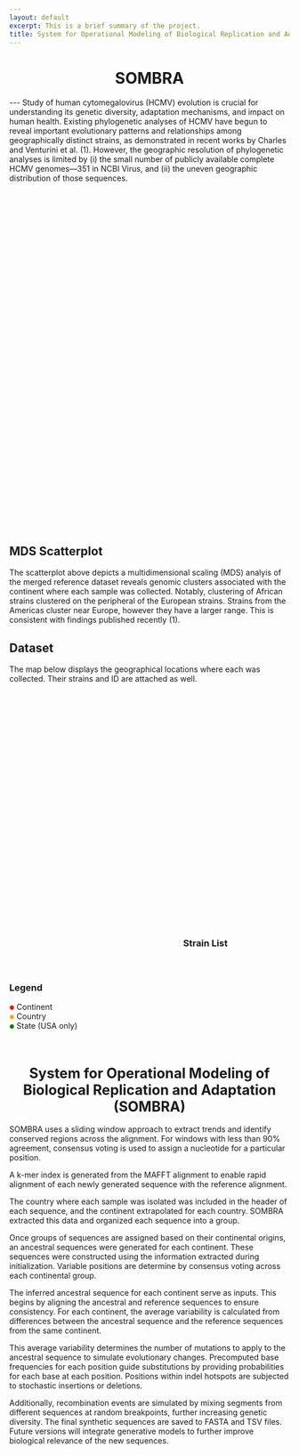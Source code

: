 ```yaml
---
layout: default
excerpt: This is a brief summary of the project.
title: System for Operational Modeling of Biological Replication and Adaptation (SOMBRA)
---
```


<h1 style="text-align: center;">SOMBRA</h1>
---
Study of human cytomegalovirus (HCMV) evolution is crucial for understanding its genetic diversity, adaptation mechanisms, and impact on human health. Existing phylogenetic analyses of HCMV have begun to reveal important evolutionary patterns and relationships among geographically distinct strains, as demonstrated in recent works by Charles and Venturini et al. (1). However, the geographic resolution of phylogenetic analyses is limited by (i) the small number of publicly available complete HCMV genomes—351 in NCBI Virus, and (ii) the uneven geographic distribution of those sequences. 

<br>

<div style="display: flex; flex-wrap: wrap; justify-content: space-between;">
    <div id="scatterPlot" class="animate" style="height: 600px; width: 100%; margin-bottom: 20px;"></div>
</div>

## MDS Scatterplot
The scatterplot above depicts a multidimensional scaling (MDS) analyis of the merged reference dataset reveals genomic clusters associated with the continent where each sample was collected. Notably, clustering of African strains clustered on the peripheral of the European strains. Strains from the Americas cluster near Europe, however they have a larger range. This is consistent with findings published recently (1). 

## Dataset 

The map below displays the geographical locations where each was collected. Their strains and ID are attached as well. 

<div style="display: flex; flex-wrap: wrap; justify-content: space-between;">
    <div style="width: 60%;">
        <div id="mapid" class="animate" style="height: 500px; width: 100%; margin-bottom: 20px;"></div>
        <div id="legend" class="animate" style="margin-top: 10px;">
            <h3>Legend</h3>
            <div><span style="color: red; font-size: 10px;">●</span> Continent</div>
            <div><span style="color: orange; font-size: 10px;">●</span> Country</div>
            <div><span style="color: green; font-size: 10px;">●</span> State (USA only)</div>
        </div>
    </div>
    <div style="width: 38%;">
        <div id="chartContainer" class="animate" style="height: 400px; width: 100%;">
            <canvas id="sampleChart"></canvas>
        </div>
        <div id="strainList" class="animate" style="height: 200px; width: 100%; overflow-y: auto; margin-top: 20px;">
            <h3>Strain List</h3>
            <ul id="strainListContent"></ul>
        </div>
    </div>
</div>

<br>

<h1 style="text-align: center;font-size: 25px;">System for Operational Modeling of Biological Replication and Adaptation (SOMBRA)</h1>

SOMBRA uses a sliding window approach to extract trends and identify conserved regions across the alignment. For windows with less than 90% agreement, consensus voting is used to assign a nucleotide for a particular position.

A k-mer index is generated from the MAFFT alignment to enable rapid alignment of each newly generated sequence with the reference alignment.

The country where each sample was isolated was included in the header of each sequence, and the continent extrapolated for each country. SOMBRA extracted this data and organized each sequence into a group. 

Once groups of sequences are assigned based on their continental origins, an ancestral sequences were generated for each continent. These sequences were constructed using the information extracted during initialization. Variable positions are determine by consensus voting across each continental group.  

The inferred ancestral sequence for each continent serve as inputs.  This begins by aligning the ancestral and reference sequences to ensure consistency. For each continent, the average variability is calculated from differences between the ancestral sequence and the reference sequences from the same continent. 

This average variability determines the number of mutations to apply to the ancestral sequence to simulate evolutionary changes. Precomputed base frequencies for each position guide substitutions by providing probabilities for each base at each position. Positions within indel hotspots are subjected to stochastic insertions or deletions.

Additionally, recombination events are simulated by mixing segments from different sequences at random breakpoints, further increasing genetic diversity.  The final synthetic sequences are saved to FASTA and TSV files. Future versions will integrate generative models to further improve biological relevance of the new sequences. 

<div id="neuralNetwork" style="width: 100%; height: 400px; position: relative;"></div>

<script src="https://cdnjs.cloudflare.com/ajax/libs/animejs/3.2.1/anime.min.js"></script>

<script>
// Neural network animation
function createNeuralNetworkAnimation() {
    const container = document.getElementById('neuralNetwork');
    const width = container.clientWidth;
    const height = container.clientHeight;
    
    const layers = [
        { name: 'Input', nodes: 4, color: '#3498db' },
        { name: 'Hidden 1', nodes: 6, color: '#e74c3c' },
        { name: 'Hidden 2', nodes: 6, color: '#2ecc71' },
        { name: 'Output', nodes: 4, color: '#f39c12' }
    ];
    const nodeRadius = 15;
    const layerSpacing = width / (layers.length + 1);
    
    // Create connections and nodes
    layers.forEach((layer, layerIndex) => {
        // Create layer label
        const label = document.createElement('div');
        label.className = 'layer-label';
        label.textContent = layer.name;
        label.style.position = 'absolute';
        label.style.left = `${(layerIndex + 1) * layerSpacing}px`;
        label.style.top = '10px';
        label.style.transform = 'translateX(-50%)';
        label.style.fontWeight = 'bold';
        container.appendChild(label);

        for (let i = 0; i < layer.nodes; i++) {
            const node = document.createElement('div');
            node.className = 'node';
            node.style.position = 'absolute';
            node.style.width = `${nodeRadius * 2}px`;
            node.style.height = `${nodeRadius * 2}px`;
            node.style.borderRadius = '50%';
            node.style.backgroundColor = layer.color;
            node.style.zIndex = '2';
            
            const x = (layerIndex + 1) * layerSpacing;
            const y = (height / (layer.nodes + 1)) * (i + 1);
            
            node.style.left = `${x - nodeRadius}px`;
            node.style.top = `${y - nodeRadius}px`;
            
            container.appendChild(node);

            // Create connections to next layer
            if (layerIndex < layers.length - 1) {
                for (let j = 0; j < layers[layerIndex + 1].nodes; j++) {
                    const connection = document.createElement('div');
                    connection.className = 'connection';
                    connection.style.position = 'absolute';
                    connection.style.height = '2px';
                    connection.style.backgroundColor = '#bdc3c7';
                    connection.style.transformOrigin = '0 0';
                    connection.style.zIndex = '1';
                    
                    const x2 = (layerIndex + 2) * layerSpacing;
                    const y2 = (height / (layers[layerIndex + 1].nodes + 1)) * (j + 1);
                    
                    const length = Math.sqrt(Math.pow(x2 - x, 2) + Math.pow(y2 - y, 2));
                    const angle = Math.atan2(y2 - y, x2 - x) * 180 / Math.PI;
                    
                    connection.style.width = `${length}px`;
                    connection.style.left = `${x}px`;
                    connection.style.top = `${y}px`;
                    connection.style.transform = `rotate(${angle}deg)`;
                    
                    container.appendChild(connection);
                }
            }
        }
    });
    
    // Animation timeline
    const timeline = anime.timeline({
        loop: true,
        duration: 5000,
        easing: 'linear'
    });

    // Animate nodes appearing
    timeline.add({
        targets: '.node',
        scale: [0, 1],
        opacity: [0, 1],
        duration: 1000,
        easing: 'easeOutElastic(1, .5)',
        delay: anime.stagger(100)
    });

    // Animate connections appearing
    timeline.add({
        targets: '.connection',
        opacity: [0, 0.5],
        scaleX: [0, 1],
        duration: 1000,
        easing: 'easeOutQuad',
        delay: anime.stagger(50)
    }, '-=500');  // Start before nodes finish appearing

    // Keep everything visible
    timeline.add({
        duration: 2000  // Adjust this to control how long everything stays visible
    });

    // Animate connections disappearing
    timeline.add({
        targets: '.connection',
        opacity: 0,
        scaleX: 0,
        duration: 500,
        easing: 'easeInQuad',
        delay: anime.stagger(25, {from: 'center'})
    });

    // Animate nodes disappearing
    timeline.add({
        targets: '.node',
        scale: 0,
        opacity: 0,
        duration: 500,
        easing: 'easeInQuad',
        delay: anime.stagger(50, {from: 'last'})
    }, '-=250');  // Start before connections finish disappearing
}

// Call the function when the page loads
window.addEventListener('load', createNeuralNetworkAnimation);
</script>


<link rel="stylesheet" href="https://unpkg.com/leaflet@1.7.1/dist/leaflet.css"
   integrity="sha512-xodZBNTC5n17Xt2atTPuE1HxjVMSvLVW9ocqUKLsCC5CXdbqCmblAshOMAS6/keqq/sMZMZ19scR4PsZChSR7A=="
   crossorigin=""/>


<script src="https://unpkg.com/leaflet@1.7.1/dist/leaflet.js"
   integrity="sha512-XQoYMqMTK8LvdxXYG3nZ448hOEQiglfqkJs1NOQV44cWnUrBc8PkAOcXy20w0vlaXaVUearIOBhiXZ5V3ynxwA=="
   crossorigin=""></script>

<script src="https://cdn.jsdelivr.net/npm/chart.js"></script>
<script src="https://cdnjs.cloudflare.com/ajax/libs/PapaParse/5.3.0/papaparse.min.js"></script>
<script src="https://cdnjs.cloudflare.com/ajax/libs/animejs/3.2.1/anime.min.js"></script>
<script src="https://d3js.org/d3.v7.min.js"></script>

<script>
// Global variables
let mymap, myChart, globalData, scatterPlot;
const continentCenters = {
    "Africa": [0, 20],
    "Europe": [50, 10],
    "Americas": [40, -100],
    "Asia": [35, 105],
    "Oceania": [-25, 135]
};

const countryCenters = {
    "Zambia": [-13.1339, 27.8493],
    "United Kingdom": [55.3781, -3.4360],
    "Germany": [51.1657, 10.4515],
    "France": [46.2276, 2.2137],
    "Belgium": [50.5039, 4.4699],
    "Israel": [31.0461, 34.8516],
    "Italy": [41.8719, 12.5674],
    "USA": [37.0902, -95.7129],
    "South Korea": [35.9078, 127.7669],
    "Czech Republic": [49.8175, 15.4730],
    "Australia": [-25.2744, 133.7751],
    "Greece": [39.0742, 21.8243],
    "Netherlands": [52.1326, 5.2913],
    "Uganda": [1.3733, 32.2903],
    "Kenya": [-0.0236, 37.9062],
    "South Africa": [-30.5595, 22.9375],
    "China": [35.8617, 104.1954],
    "Austria": [47.5162, 14.5501]
};

const stateCenters = {
    "North Carolina": [35.7596, -79.0193],
    "Virginia": [37.7693, -78.1700],
    "Ohio": [40.4173, -82.9071]
};

// Function to initialize the map
function initMap() {
    mymap = L.map('mapid', {
        worldCopyJump: false,
        maxBounds: [[-90, -180], [90, 180]],
        minZoom: 2
    }).setView([20, 0], 2);

    L.tileLayer('https://{s}.tile.openstreetmap.org/{z}/{x}/{y}.png', {
        attribution: '&copy; <a href="https://www.openstreetmap.org/copyright">OpenStreetMap</a> contributors',
        noWrap: true
    }).addTo(mymap);

    mymap.on('click', resetView);
}

// Function to reset view to world map
function resetView() {
    mymap.setView([20, 0], 2);
    updateChart(
        Object.values(globalData.continents).map(c => c.count),
        Object.keys(globalData.continents)
    );
    updateStrainList(
        globalData.data.map(row => ({Strain: row.Strain, ID: row.ID})),
        'All Strains'
    );
}

// Function to update the chart
function updateChart(data, labels) {
    if (myChart) myChart.destroy();
    const ctx = document.getElementById('sampleChart').getContext('2d');
    myChart = new Chart(ctx, {
        type: 'bar',
        data: {
            labels: labels,
            datasets: [{
                label: '# of Strains',
                data: data,
                backgroundColor: 'rgba(75, 192, 192, 0.6)',
                borderColor: 'rgba(75, 192, 192, 1)',
                borderWidth: 1
            }]
        },
        options: {
            responsive: true,
            maintainAspectRatio: false,
            scales: {
                y: {
                    beginAtZero: true,
                    title: {
                        display: true,
                        text: 'Number of Strains'
                    }
                }
            }
        }
    });
}

// Function to update the strain list
function updateStrainList(strains, title) {
    const strainListContent = document.getElementById('strainListContent');
    strainListContent.innerHTML = '';
    const titleElement = document.createElement('h4');
    titleElement.textContent = title;
    strainListContent.appendChild(titleElement);
    strains.forEach(strain => {
        const li = document.createElement('li');
        li.textContent = `${strain.Strain} (ID: ${strain.ID})`;
        strainListContent.appendChild(li);
    });
}

// Function to process CSV data
function processData(results) {
    const data = results.data.filter(row => row.Continent && row.Country && row.Strain && row.ID && row.Component1 && row.Component2);
    const continents = {};
    const countries = {};
    const states = {};

    data.forEach(row => {
        if (!continents[row.Continent]) {
            continents[row.Continent] = { count: 0, countries: {}, strains: new Set() };
        }
        if (!continents[row.Continent].countries[row.Country]) {
            continents[row.Continent].countries[row.Country] = { count: 0, strains: new Set(), states: {} };
        }
        if (!countries[row.Country]) {
            countries[row.Country] = { continent: row.Continent, count: 0, strains: new Set(), states: {} };
        }
        if (row.State && row.Country === 'USA') {
            if (!continents[row.Continent].countries[row.Country].states[row.State]) {
                continents[row.Continent].countries[row.Country].states[row.State] = { count: 0, strains: new Set() };
            }
            if (!countries[row.Country].states[row.State]) {
                countries[row.Country].states[row.State] = { count: 0, strains: new Set() };
            }
            if (!states[row.State]) {
                states[row.State] = { count: 0, strains: new Set() };
            }
            continents[row.Continent].countries[row.Country].states[row.State].count++;
            continents[row.Continent].countries[row.Country].states[row.State].strains.add(JSON.stringify({Strain: row.Strain, ID: row.ID}));
            countries[row.Country].states[row.State].count++;
            countries[row.Country].states[row.State].strains.add(JSON.stringify({Strain: row.Strain, ID: row.ID}));
            states[row.State].count++;
            states[row.State].strains.add(JSON.stringify({Strain: row.Strain, ID: row.ID}));
        }

        continents[row.Continent].count++;
        continents[row.Continent].countries[row.Country].count++;
        continents[row.Continent].strains.add(JSON.stringify({Strain: row.Strain, ID: row.ID}));
        continents[row.Continent].countries[row.Country].strains.add(JSON.stringify({Strain: row.Strain, ID: row.ID}));
        countries[row.Country].count++;
        countries[row.Country].strains.add(JSON.stringify({Strain: row.Strain, ID: row.ID}));
    });

    return { continents, countries, states, data };
}

// Function to create map markers
function createMarkers(data) {
    Object.entries(data.continents).forEach(([continent, contData]) => {
        const marker = L.circle(continentCenters[continent], {
            color: 'red',
            fillColor: '#f03',
            fillOpacity: 0.5,
            radius: Math.sqrt(contData.count) * 100000
        }).addTo(mymap);

        marker.bindPopup(continent);
        marker.on('click', (e) => {
            e.originalEvent.stopPropagation();  // Prevent triggering map click
            mymap.flyTo(continentCenters[continent], 4);
            updateChart(
                Object.values(contData.countries).map(c => c.count),
                Object.keys(contData.countries)
            );
            updateStrainList(
                Array.from(contData.strains).map(s => JSON.parse(s)),
                `Strains in ${continent}`
            );
            createCountryMarkers(contData.countries, continent);
        });
    });
}

// Function to create country markers
function createCountryMarkers(countries, continent) {
    Object.entries(countries).forEach(([country, countryData]) => {
        if (countryCenters[country]) {
            const countryMarker = L.circleMarker(countryCenters[country], {
                radius: Math.sqrt(countryData.count) * 2,
                fillColor: "orange",
                color: "#000",
                weight: 1,
                opacity: 1,
                fillOpacity: 0.8
            }).addTo(mymap);

            countryMarker.bindPopup(`${country}: ${countryData.count} strains`);
            countryMarker.on('click', (e) => {
                e.originalEvent.stopPropagation();  // Prevent triggering map click
                if (country === 'USA') {
                    mymap.flyTo(countryCenters[country], 5);
                    createStateMarkers(countryData.states);
                    updateChart(
                        Object.values(countryData.states).map(s => s.count),
                        Object.keys(countryData.states)
                    );
                } else {
                    updateStrainList(
                        Array.from(countryData.strains).map(s => JSON.parse(s)),
                        `Strains in ${country}`
                    );
                }
            });
        }
    });
}

function createStateMarkers(states) {
    Object.entries(states).forEach(([state, stateData]) => {
        if (stateCenters[state]) {
            const stateMarker = L.circleMarker(stateCenters[state], {
                radius: Math.sqrt(stateData.count) * 2,
                fillColor: "green",
                color: "#000",
                weight: 1,
                opacity: 1,
                fillOpacity: 0.8
            }).addTo(mymap);

            stateMarker.bindPopup(`${state}: ${stateData.count} strains`);
            stateMarker.on('click', (e) => {
                e.originalEvent.stopPropagation();
                updateStrainList(
                    Array.from(stateData.strains).map(s => JSON.parse(s)),
                    `Strains in ${state}`
                );
            });
        }
    });
}

// Function to create state markers (for USA)
function createScatterPlot(data) {
    const scatterPlot = document.getElementById('scatterPlot');
    const width = scatterPlot.clientWidth;
    const height = scatterPlot.clientHeight;
    const margin = { top: 60, right: 140, bottom: 80, left: 80 };
    const plotWidth = width - margin.left - margin.right;
    const plotHeight = height - margin.top - margin.bottom;

    const svg = d3.select('#scatterPlot')
        .append('svg')
        .attr('width', width)
        .attr('height', height);

    // Add title to the scatterplot
    svg.append("text")
        .attr("x", width / 2)
        .attr("y", margin.top / 2)
        .attr("text-anchor", "middle")
        .style("font-size", "20px")
        .style("font-weight", "bold")
        .text("MDS of HCMV Genomes");

    const g = svg.append('g')
        .attr('transform', `translate(${margin.left},${margin.top})`);

    // Filter out outliers (using IQR method)
    const q1x = d3.quantile(data.map(d => parseFloat(d.Component1)).sort(d3.ascending), 0.25);
    const q3x = d3.quantile(data.map(d => parseFloat(d.Component1)).sort(d3.ascending), 0.75);
    const iqrx = q3x - q1x;
    const q1y = d3.quantile(data.map(d => parseFloat(d.Component2)).sort(d3.ascending), 0.25);
    const q3y = d3.quantile(data.map(d => parseFloat(d.Component2)).sort(d3.ascending), 0.75);
    const iqry = q3y - q1y;

    const filteredData = data.filter(d => 
        parseFloat(d.Component1) >= q1x - 1.5 * iqrx &&
        parseFloat(d.Component1) <= q3x + 1.5 * iqrx &&
        parseFloat(d.Component2) >= q1y - 1.5 * iqry &&
        parseFloat(d.Component2) <= q3y + 1.5 * iqry
    );

    // Add padding to the domain
    const xExtent = d3.extent(filteredData, d => parseFloat(d.Component1));
    const yExtent = d3.extent(filteredData, d => parseFloat(d.Component2));
    const xPadding = (xExtent[1] - xExtent[0]) * 0.1;
    const yPadding = (yExtent[1] - yExtent[0]) * 0.1;

    const x = d3.scaleLinear()
        .domain([xExtent[0] - xPadding, xExtent[1] + xPadding])
        .range([0, plotWidth]);

    const y = d3.scaleLinear()
        .domain([yExtent[0] - yPadding, yExtent[1] + yPadding])
        .range([plotHeight, 0]);

    const color = d3.scaleOrdinal()
        .domain(['Africa', 'Asia', 'Europe', 'Americas', 'Oceania'])
        .range(['orange', '#FF1493', 'darkblue', '#8B008B', 'green']);

    const xAxis = d3.axisBottom(x);
    const yAxis = d3.axisLeft(y);

    g.append('g')
        .attr('class', 'x-axis')
        .attr('transform', `translate(0,${plotHeight})`)
        .call(xAxis);

    g.append('g')
        .attr('class', 'y-axis')
        .call(yAxis);

    g.append('text')
        .attr('class', 'axis-label')
        .attr('x', plotWidth / 2)
        .attr('y', plotHeight + 60)
        .attr('fill', '#000')
        .attr('text-anchor', 'middle')
        .attr('font-size', '16px')
        .text('Component 1');

    g.append('text')
        .attr('class', 'axis-label')
        .attr('transform', 'rotate(-90)')
        .attr('y', -60)
        .attr('x', -plotHeight / 2)
        .attr('dy', '1em')
        .attr('fill', '#000')
        .attr('text-anchor', 'middle')
        .attr('font-size', '16px')
        .text('Component 2');

    // Add ellipses for each continent
    const continentGroups = d3.group(filteredData, d => d.Continent);
    continentGroups.forEach((points, continent) => {
        const x_values = points.map(d => parseFloat(d.Component1));
        const y_values = points.map(d => parseFloat(d.Component2));
        const [cx, cy] = [d3.mean(x_values), d3.mean(y_values)];
        const [rx, ry] = [d3.deviation(x_values) * 1.5, d3.deviation(y_values) * 1.5];

        const ellipse = g.append('ellipse')
            .attr('cx', x(cx))
            .attr('cy', y(cy))
            .attr('rx', Math.min(x(cx + rx) - x(cx), plotWidth / 2))
            .attr('ry', Math.min(y(cy) - y(cy + ry), plotHeight / 2))
            .attr('fill', 'none')
            .attr('stroke', color(continent))
            .attr('stroke-width', 2)
            .attr('opacity', 0);

        // Animate ellipses appearing
        anime({
            targets: ellipse.node(),
            opacity: 0.3,
            strokeDashoffset: [anime.setDashoffset, 0],
            easing: 'easeInOutSine',
            duration: 2000,
            delay: 1000
        });
    });

    const points = g.selectAll('.point')
        .data(filteredData)
        .enter().append('circle')
        .attr('class', 'point')
        .attr('r', 4)
        .attr('cx', d => x(parseFloat(d.Component1)))
        .attr('cy', d => y(parseFloat(d.Component2)))
        .attr('fill', d => color(d.Continent))
        .attr('stroke', '#fff')
        .attr('stroke-width', 1)
        .attr('opacity', 0);

    // Animate points appearing
    anime({
        targets: points.nodes(),
        opacity: 0.8,
        scale: [0, 1],
        delay: anime.stagger(10),
        easing: 'easeOutElastic(1, .5)',
        duration: 1500
    });

    // Add legend
    const legendBackground = svg.append('rect')
        .attr('x', width - margin.right + 10)
        .attr('y', margin.top)
        .attr('width', margin.right - 20)
        .attr('height', 110)
        .attr('fill', 'white')
        .attr('stroke', 'black');

    const legend = svg.append('g')
        .attr('class', 'legend')
        .attr('transform', `translate(${width - margin.right + 20}, ${margin.top + 10})`);

    const continents = ['Africa', 'Asia', 'Europe', 'Americas', 'Oceania'];

    legend.selectAll('rect')
        .data(continents)
        .enter()
        .append('rect')
        .attr('y', (d, i) => i * 20)
        .attr('width', 10)
        .attr('height', 10)
        .attr('fill', d => color(d));

    legend.selectAll('text')
        .data(continents)
        .enter()
        .append('text')
        .attr('x', 15)
        .attr('y', (d, i) => i * 20 + 9)
        .text(d => d)
        .attr('font-size', '12px')
        .attr('alignment-baseline', 'middle');

    // Add tooltip in bottom right corner
    const tooltip = g.append('text')
        .attr('class', 'tooltip')
        .attr('x', plotWidth - 10)
        .attr('y', plotHeight - 10)
        .attr('text-anchor', 'end')
        .attr('font-size', '12px')
        .attr('fill', 'black')
        .style('opacity', 0);

    // Add interactivity
    points.on('mouseover', function(event, d) {
        d3.select(this)
            .transition()
            .duration(200)
            .attr('r', 8)
            .attr('stroke-width', 2);

        tooltip.text(`${d.Strain} (${d.Country})`)
            .style('opacity', 1);
    }).on('mouseout', function() {
        d3.select(this)
            .transition()
            .duration(200)
            .attr('r', 4)
            .attr('stroke-width', 1);

        tooltip.style('opacity', 0);
    });
}

// Main function to load and process data
function loadData() {
    Papa.parse('hcmv_strains.csv', {
        download: true,
        header: true,
        complete: function(results) {
            globalData = processData(results);
            createMarkers(globalData);
            updateChart(
                Object.values(globalData.continents).map(c => c.count),
                Object.keys(globalData.continents)
            );
            updateStrainList(
                globalData.data.map(row => ({Strain: row.Strain, ID: row.ID})),
                'All Strains'
            );
            createScatterPlot(globalData.data);
        }
    });
}

// Initialize everything
initMap();
loadData();
</script>